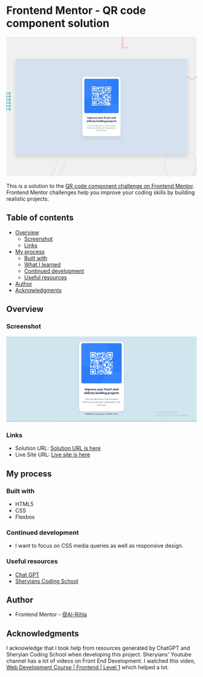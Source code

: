 # Frontend Mentor - QR code component solution

![Design preview for the QR code component coding challenge](./preview.jpg)

This is a solution to the [QR code component challenge on Frontend Mentor](https://www.frontendmentor.io/challenges/qr-code-component-iux_sIO_H). Frontend Mentor challenges help you improve your coding skills by building realistic projects. 

## Table of contents

- [Overview](#overview)
  - [Screenshot](#screenshot)
  - [Links](#links)
- [My process](#my-process)
  - [Built with](#built-with)
  - [What I learned](#what-i-learned)
  - [Continued development](#continued-development)
  - [Useful resources](#useful-resources)
- [Author](#author)
- [Acknowledgments](#acknowledgments)


## Overview

### Screenshot

![This is the screenshot of the solution](./screenshot.PNG)

### Links

- Solution URL: [Solution URL is here](https://www.frontendmentor.io/solutions/qr-component-7oI0AbP6TH)
- Live Site URL: [Live site is here](https://al-rihla.github.io/development/)

## My process

### Built with

- HTML5
- CSS
- Flexbox

### Continued development

- I want to focus on CSS media queries as well as responsive design.

### Useful resources

- [Chat GPT](https://chatgpt.com/)
- [Sheryians Coding School](https://www.youtube.com/@sheryians)

## Author

- Frontend Mentor - [@Al-Rihla](https://www.frontendmentor.io/profile/Al-Rihla)

## Acknowledgments

I acknowledge that I took help from resources generated by ChatGPT and Sheryian Coding School when developing this project. Sheryians' Youtube channel has a lot of videos on Front End Development. I watched this video, [Web Development Course | Frontend | Level 1](https://www.youtube.com/watch?v=9cmy6AK3IBA) which helped a lot.
